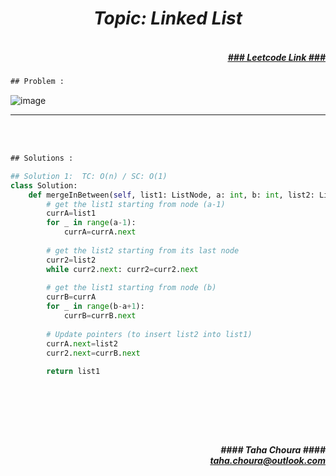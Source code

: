 <h1 align="center";"><em> Topic: Linked List</em></h1>
<h5 align="right"> <br/><a align="right" width="80" href="https://leetcode.com/problems/merge-in-between-linked-lists/" target="_blank"><ins>### Leetcode Link ###</ins></a></h5>     
                                                                                                                                 
```diff
## Problem : 
```

![image](https://user-images.githubusercontent.com/11164303/170707728-a2bc82c2-4b2c-42b0-a2fa-ff9c1ab8a4e3.png)



-------                    

<br/><br/>
 
```diff
## Solutions :
```                      
                         
```python
## Solution 1:  TC: O(n) / SC: O(1)    
class Solution:
    def mergeInBetween(self, list1: ListNode, a: int, b: int, list2: ListNode) -> ListNode:
        # get the list1 starting from node (a-1)
        currA=list1
        for _ in range(a-1):
            currA=currA.next
        
        # get the list2 starting from its last node
        curr2=list2
        while curr2.next: curr2=curr2.next
        
        # get the list1 starting from node (b)
        currB=currA
        for _ in range(b-a+1): 
            currB=currB.next
        
        # Update pointers (to insert list2 into list1)
        currA.next=list2
        curr2.next=currB.next
        
        return list1
                                                                                                                           


                                                                                                                                       
```
<br/>            
<h5 align="right" margin-right:12px>#### Taha Choura ####<br/><a align="right" width="70" href="#">taha.choura@outlook.com</a></h5> 
